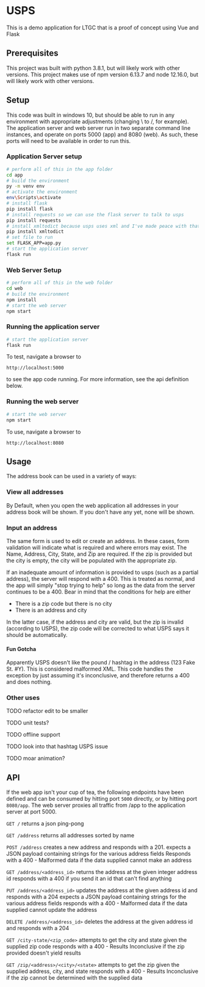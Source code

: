 # USPS

This is a demo application for LTGC that is a proof of concept using Vue and Flask

## Prerequisites
This project was built with python 3.8.1, but will likely work with other versions. This project makes use of npm version 6.13.7 and node 12.16.0, but will likely work with other versions.

## Setup
This code was built in windows 10, but should be able to run in any environment with appropriate adjustments (changing \ to /, for example). The application server and web server run in two separate command line instances, and operate on ports 5000 (app) and 8080 (web). As such, these ports will need to be available in order to run this.

### Application Server setup

```bash
# perform all of this in the app folder
cd app
# build the environment
py -m venv env
# activate the environment
env\Scripts\activate
# install flask
pip install flask
# install requests so we can use the flask server to talk to usps
pip install requests
# install xmltodict because usps uses xml and I've made peace with that
pip install xmltodict
# set file to run
set FLASK_APP=app.py
# start the application server
flask run

```

### Web Server Setup

```bash
# perform all of this in the web folder
cd web
# build the environment
npm install
# start the web server
npm start

```

### Running the application server
```bash
# start the application server
flask run

```

To test, navigate a browser to
```
http://localhost:5000
```
to see the app code running. For more information, see the api definition below.

### Running the web server

```bash
# start the web server
npm start

```
To use, navigate a browser to
```
http://localhost:8080
```

## Usage
The address book can be used in a variety of ways:

### View all addresses
By Default, when you open the web application all addresses in your address book will be shown. If
you don't have any yet, none will be shown.

### Input an address
The same form is used to edit or create an address. In these cases, form validation will indicate
what is required and where errors may exist. The Name, Address, City, State, and Zip are required.
If the zip is provided but the city is empty, the city will be populated with the appropriate zip.

If an inadequate amount of information is provided to usps (such as a partial address), the server
will respond with a 400. This is treated as normal, and the app will simply "stop trying to help"
so long as the data from the server continues to be a 400. Bear in mind that the conditions for help
are either

 - There is a zip code but there is no city
 - There is an address and city

In the latter case, if the address and city are valid, but the zip is invalid (according to USPS),
the zip code will be corrected to what USPS says it should be automatically.

#### Fun Gotcha

Apparently USPS doesn't like the pound / hashtag in the address (123 Fake St. #Y). This is
considered malformed XML. This code handles the exception by just assuming it's inconclusive, and
therefore returns a 400 and does nothing.

### Other uses
TODO refactor edit to be smaller

TODO unit tests?

TODO offline support

TODO look into that hashtag USPS issue

TODO moar animation?

## API
If the web app isn't your cup of tea, the following endpoints have been defined and can be consumed by hitting port `5000` directly, or by hitting port `8080/app`. The web server proxies all traffic from /app to the application server at port 5000.

```GET /```
returns a json ping-pong

```GET /address```
returns all addresses sorted by name

```POST /address```
creates a new address and responds with a 201.
expects a JSON payload containing strings for the various address fields
Responds with a 400 - Malformed data if the data supplied cannot make an address

```GET /address/<address_id>```
returns the address at the given integer address id
responds with a 400 if you send it an id that can't find anything

```PUT /address/<address_id>```
updates the address at the given address id and responds with a 204
expects a JSON payload containing strings for the various address fields
responds with a 400 - Malformed data if the data supplied cannot update the address

```DELETE /address/<address_id>```
deletes the address at the given address id and responds with a 204

```GET /city-state/<zip_code>```
attempts to get the city and state given the supplied zip code
responds with a 400 - Results Inconclusive if the zip provided doesn't yield results

```GET /zip/<address>/<city>/<state>```
attempts to get the zip given the supplied address, city, and state
responds with a 400 - Results Inconclusive if the zip cannot be determined with the supplied data
